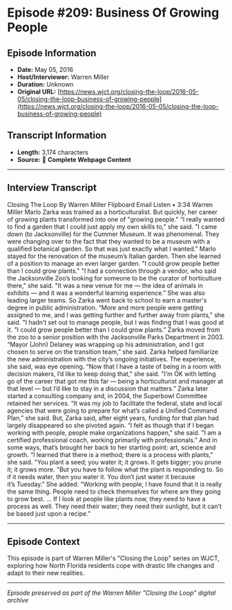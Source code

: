 # Episode #209: Business Of Growing People



## Episode Information

- **Date:** May 05, 2016
- **Host/Interviewer:** Warren Miller
- **Duration:** Unknown
- **Original URL:** [https://news.wjct.org/closing-the-loop/2016-05-05/closing-the-loop-business-of-growing-people](https://news.wjct.org/closing-the-loop/2016-05-05/closing-the-loop-business-of-growing-people)

## Transcript Information

- **Length:** 3,174 characters
- **Source:** 📝 **Complete Webpage Content**

---

## Interview Transcript

Closing The Loop
By
Warren Miller
Flipboard
Email
Listen
•
3:34
Warren Miller
Marlo Zarka was trained as a horticulturalist. But quickly, her career of growing plants transformed into one of "growing people."
“I really wanted to find a garden that I could just apply my own skills to," she said. "I came down (to Jacksonville) for the Cummer Museum. It was phenomenal. They were changing over to the fact that they wanted to be a museum with a qualified botanical garden. So that was just exactly what I wanted.”
Marlo stayed for the renovation of the museum’s Italian garden. Then she learned of a position to manage an even larger garden.
"I could grow people better than I could grow plants."
"I had a connection through a vendor, who said the Jacksonville Zoo’s looking for someone to be the curator of horticulture there," she said. "It was a new venue for me — the idea of animals in exhibits — and it was a wonderful learning experience.”
She was also leading larger teams. So Zarka went back to school to earn a master's degree in public administration.
“More and more people were getting assigned to me, and I was getting further and further away from plants," she said. "I hadn’t set out to manage people, but I was finding that I was good at it.
"I could grow people better than I could grow plants.”
Zarka moved from the zoo to a senior position with the Jacksonville Parks Department in 2003.
“Mayor (John) Delaney was wrapping up his administration, and I got chosen to serve on the transition team,” she said.
Zarka helped familiarize the new administration with the city’s ongoing initiatives. The experience, she said, was eye opening.
“Now that I have a taste of being in a room with decision makers, I’d like to keep doing that," she said. "I’m OK with letting go of the career that got me this far — being a horticulturist and manager at that level — but I’d like to stay in a discussion that matters.”
Zarka later started a consulting company and, in 2004, the Superbowl Committee retained her services.
“It was my job to facilitate the federal, state and local agencies that were going to prepare for what’s called a Unified Command Plan,” she said.
But, Zarka said, after eight years, funding for that plan had largely disappeared so she pivoted again.
“I felt as though that if I began working with people, people make organizations happen," she said. "I am a certified professional coach, working primarily with professionals.”
And in some ways, that’s brought her back to her starting point: art, science and growth.
“I learned that there is a method; there is a process with plants," she said. "You plant a seed; you water it; it grows. It gets bigger; you prune it; it grows more.
"But you have to follow what the plant is responding to. So if it needs water, then you water it. You don’t just water it because it’s Tuesday."
She added: "Working with people, I have found that it is really the same thing. People need to check themselves for where are they going to grow best. ... If I look at people like plants now, they need to have a process as well. They need their water; they need their sunlight, but it can’t be based just upon a recipe.”

---

## Episode Context

This episode is part of Warren Miller's "Closing the Loop" series on WJCT, exploring how North Florida residents cope with drastic life changes and adapt to their new realities.



---

*Episode preserved as part of the Warren Miller "Closing the Loop" digital archive*

